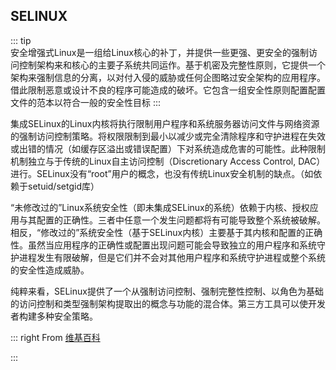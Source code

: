 
## SELINUX

::: tip   
安全增强式Linux是一组给Linux核心的补丁，并提供一些更强、更安全的强制访问控制架构来和核心的主要子系统共同运作。基于机密及完整性原则，它提供一个架构来强制信息的分离，以对付入侵的威胁或任何企图略过安全架构的应用程序。借此限制恶意或设计不良的程序可能造成的破坏。它包含一组安全性原则配置配置文件的范本以符合一般的安全性目标
:::

集成SELinux的Linux内核将执行限制用户程序和系统服务器访问文件与网络资源的强制访问控制策略。将权限限制到最小以减少或完全清除程序和守护进程在失效或出错的情况（如缓存区溢出或错误配置）下对系统造成危害的可能性。此种限制机制独立与于传统的Linux自主访问控制（Discretionary Access Control, DAC）进行。SELinux没有“root”用户的概念，也没有传统Linux安全机制的缺点。（如依赖于setuid/setgid库）

“未修改过的”Linux系统安全性（即未集成SELinux的系统）依赖于内核、授权应用与其配置的正确性。三者中任意一个发生问题都将有可能导致整个系统被破解。相反，“修改过的”系统安全性（基于SELinux内核）主要基于其内核和配置的正确性。虽然当应用程序的正确性或配置出现问题可能会导致独立的用户程序和系统守护进程发生有限破解，但是它们并不会对其他用户程序和系统守护进程或整个系统的安全性造成威胁。

纯粹来看，SELinux提供了一个从强制访问控制、强制完整性控制、以角色为基础的访问控制和类型强制架构提取出的概念与功能的混合体。第三方工具可以使开发者构建多种安全策略。 

::: right
From [维基百科](https://zh.wikipedia.org/wiki/%E5%AE%89%E5%85%A8%E5%A2%9E%E5%BC%BA%E5%BC%8FLinux)

:::

